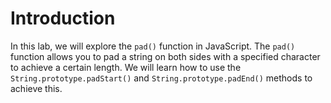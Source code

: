# Introduction

In this lab, we will explore the `pad()` function in JavaScript. The `pad()` function allows you to pad a string on both sides with a specified character to achieve a certain length. We will learn how to use the `String.prototype.padStart()` and `String.prototype.padEnd()` methods to achieve this.
